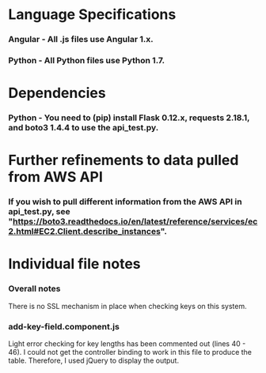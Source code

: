 # Language Specifications

### Angular - All .js files use Angular 1.x.
### Python - All Python files use Python 1.7.

# Dependencies

### Python - You need to (pip) install Flask 0.12.x, requests 2.18.1, and boto3 1.4.4 to use the api_test.py.

# Further refinements to data pulled from AWS API

### If you wish to pull different information from the AWS API in api_test.py, see "https://boto3.readthedocs.io/en/latest/reference/services/ec2.html#EC2.Client.describe_instances".

# Individual file notes

### Overall notes

There is no SSL mechanism in place when checking keys on this system.

### add-key-field.component.js

Light error checking for key lengths has been commented out (lines 40 - 46).
I could not get the controller binding to work in this file to produce the table.  Therefore, I used jQuery to display the output.